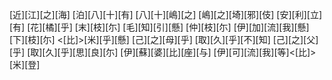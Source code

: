 [近][江][之][海] [泊][八][十][有] [八][十][嶋][之] [嶋][之][埼][邪][伎] [安][利][立][有] [花][橘][乎] [末][枝][尓] [毛][知][引][懸] [仲][枝][尓] [伊][加][流][我][懸] [下][枝][尓] <[比]>[米][乎][懸] [己][之][母][乎] [取][久][乎][不][知] [己][之][父][乎] [取][久][乎][思][良][尓] [伊][蘇][婆][比][座][与] [伊][可][流][我][等]<[比]>[米][登]
